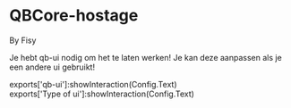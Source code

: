 # QBCore-hostage

By Fisy

Je hebt qb-ui nodig om het te laten werken! Je kan deze aanpassen als je een andere ui gebruikt! 

exports['qb-ui']:showInteraction(Config.Text)  
exports['Type of ui']:showInteraction(Config.Text)  
